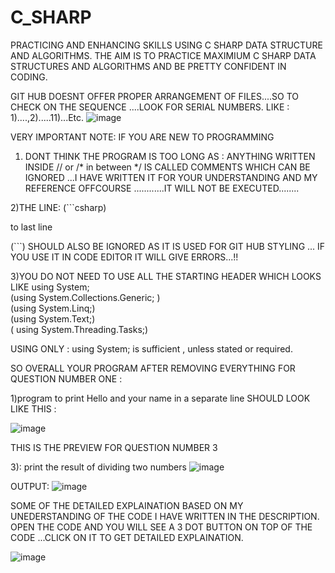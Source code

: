 # C_SHARP
PRACTICING AND ENHANCING SKILLS USING C SHARP DATA STRUCTURE AND ALGORITHMS.
THE AIM IS TO PRACTICE MAXIMIUM C SHARP DATA STRUCTURES AND ALGORITHMS AND BE PRETTY CONFIDENT IN CODING.

GIT HUB DOESNT OFFER PROPER ARRANGEMENT OF FILES....SO TO CHECK ON THE SEQUENCE ....LOOK FOR SERIAL NUMBERS. LIKE : 1)....,2).....11)...Etc.
![image](https://github.com/koushhik/C_SHARP/assets/54579643/648590aa-a87e-423b-b856-d8b98b1a85fd)



VERY IMPORTANT NOTE: IF YOU ARE NEW TO PROGRAMMING 
1) DONT THINK THE PROGRAM IS TOO LONG AS :
   ANYTHING WRITTEN INSIDE // or /* in between  */ IS CALLED COMMENTS WHICH CAN BE IGNORED ...I HAVE WRITTEN IT FOR YOUR UNDERSTANDING AND MY REFERENCE OFFCOURSE ............IT WILL NOT BE EXECUTED........

2)THE LINE:
   (```csharp)

   to last line

   (```)  SHOULD ALSO BE IGNORED AS IT IS USED FOR GIT HUB STYLING ... IF YOU USE IT IN CODE EDITOR IT WILL GIVE ERRORS...!!

3)YOU DO NOT NEED TO USE ALL THE STARTING HEADER WHICH LOOKS LIKE 
using System;                                                                              
       (using System.Collections.Generic; )                      
          (using System.Linq;)                          
                  (using System.Text;)                                 
                        ( using System.Threading.Tasks;)                              

USING ONLY :
using System;
is sufficient , unless stated or required.

SO OVERALL YOUR PROGRAM AFTER REMOVING EVERYTHING FOR QUESTION NUMBER ONE :

1)program to print Hello and your name in a separate line
SHOULD LOOK LIKE THIS :

![image](https://github.com/koushhik/C_SHARP/assets/54579643/2df4840c-2175-404a-8d92-5a40d6dc477b)





THIS IS THE PREVIEW FOR QUESTION NUMBER 3

3): print the result of dividing two numbers
![image](https://github.com/koushhik/C_SHARP/assets/54579643/bb308130-e6ef-4eaa-9488-c4f87ae77b97)

   OUTPUT:
   ![image](https://github.com/koushhik/C_SHARP/assets/54579643/d8d346dd-f41d-4ede-a93e-5dd1a887b912)


   SOME OF THE DETAILED EXPLAINATION BASED ON MY UNEDERSTANDING OF THE CODE I HAVE WRITTEN IN THE DESCRIPTION.
   OPEN THE CODE AND YOU WILL SEE A 3 DOT BUTTON ON TOP OF THE CODE ...CLICK ON IT TO GET DETAILED EXPLAINATION.

   ![image](https://github.com/koushhik/C_SHARP/assets/54579643/ebd74cea-2a02-4c8a-a5a4-cdc999ed5333)


